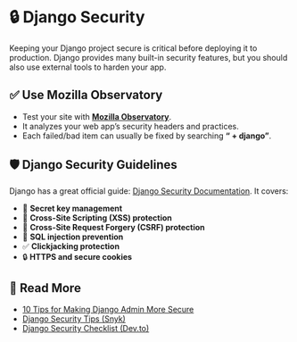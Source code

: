 # 🔒 Django Security

Keeping your Django project secure is critical before deploying it to production. Django provides many built-in security features, but you should also use external tools to harden your app.


## ✅ Use Mozilla Observatory

* Test your site with **[Mozilla Observatory](https://observatory.mozilla.org/)**.
* It analyzes your web app’s security headers and practices.
* Each failed/bad item can usually be fixed by searching **“<issue> + django”**.


## 🛡️ Django Security Guidelines

Django has a great official guide: [Django Security Documentation](https://docs.djangoproject.com/en/3.2/topics/security/).
It covers:

* 🔑 **Secret key management**
* 🧩 **Cross-Site Scripting (XSS) protection**
* 🚫 **Cross-Site Request Forgery (CSRF) protection**
* 🔐 **SQL injection prevention**
* ✅ **Clickjacking protection**
* 🔒 **HTTPS and secure cookies**


## 📘 Read More

* [10 Tips for Making Django Admin More Secure](https://opensource.com/article/18/1/10-tips-making-django-admin-more-secure)
* [Django Security Tips (Snyk)](https://snyk.io/blog/django-security-tips/)
* [Django Security Checklist (Dev.to)](https://dev.to/coderasha/django-web-security-checklist-before-deployment-secure-your-django-app-4jb8)
